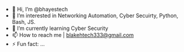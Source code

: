 - 👋 Hi, I’m @bhayestech
- 👀 I’m interested in Networking Automation, Cyber Secuirty, Python, Bash, JS. 
- 🌱 I’m currently learning Cyber Security
- 📫 How to reach me | blakehtech333@gmail.com
- ⚡ Fun fact: ...

<!---
bhayestech/bhayestech is a ✨ special ✨ repository because its `README.md` (this file) appears on your GitHub profile.
You can click the Preview link to take a look at your changes.
--->
